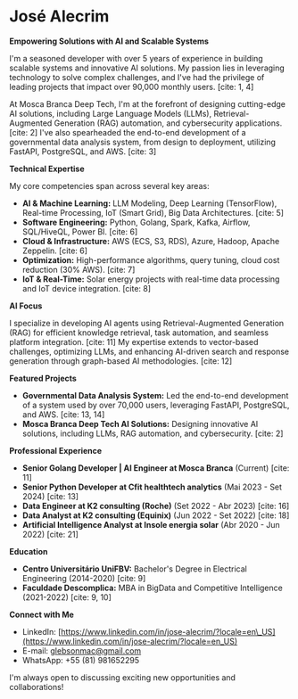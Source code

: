 # José Alecrim

**Empowering Solutions with AI and Scalable Systems**

I'm a seasoned developer with over 5 years of experience in building scalable systems and innovative AI solutions. My passion lies in leveraging technology to solve complex challenges, and I've had the privilege of leading projects that impact over 90,000 monthly users. [cite: 1, 4]

At Mosca Branca Deep Tech, I'm at the forefront of designing cutting-edge AI solutions, including Large Language Models (LLMs), Retrieval-Augmented Generation (RAG) automation, and cybersecurity applications. [cite: 2] I've also spearheaded the end-to-end development of a governmental data analysis system, from design to deployment, utilizing FastAPI, PostgreSQL, and AWS. [cite: 3]

**Technical Expertise**

My core competencies span across several key areas:

* **AI & Machine Learning:** LLM Modeling, Deep Learning (TensorFlow), Real-time Processing, IoT (Smart Grid), Big Data Architectures. [cite: 5]
* **Software Engineering:** Python, Golang, Spark, Kafka, Airflow, SQL/HiveQL, Power BI. [cite: 6]
* **Cloud & Infrastructure:** AWS (ECS, S3, RDS), Azure, Hadoop, Apache Zeppelin. [cite: 6]
* **Optimization:** High-performance algorithms, query tuning, cloud cost reduction (30% AWS). [cite: 7]
* **IoT & Real-Time:** Solar energy projects with real-time data processing and IoT device integration. [cite: 8]

**AI Focus**

I specialize in developing AI agents using Retrieval-Augmented Generation (RAG) for efficient knowledge retrieval, task automation, and seamless platform integration. [cite: 11] My expertise extends to vector-based challenges, optimizing LLMs, and enhancing AI-driven search and response generation through graph-based AI methodologies. [cite: 12]

**Featured Projects**

* **Governmental Data Analysis System:** Led the end-to-end development of a system used by over 70,000 users, leveraging FastAPI, PostgreSQL, and AWS. [cite: 13, 14]
* **Mosca Branca Deep Tech AI Solutions:** Designing innovative AI solutions, including LLMs, RAG automation, and cybersecurity. [cite: 2]

**Professional Experience**

* **Senior Golang Developer | AI Engineer at Mosca Branca** (Current) [cite: 11]
* **Senior Python Developer at Cfit healthtech analytics** (Mai 2023 - Set 2024) [cite: 13]
* **Data Engineer at K2 consulting (Roche)** (Set 2022 - Abr 2023) [cite: 16]
* **Data Analyst at K2 consulting (Equinix)** (Jun 2022 - Set 2022) [cite: 18]
* **Artificial Intelligence Analyst at Insole energia solar** (Abr 2020 - Jun 2022) [cite: 21]

**Education**

* **Centro Universitário UniFBV:** Bachelor's Degree in Electrical Engineering (2014-2020) [cite: 9]
* **Faculdade Descomplica:** MBA in BigData and Competitive Intelligence (2021-2022) [cite: 9, 10]

**Connect with Me**

* LinkedIn: [https://www.linkedin.com/in/jose-alecrim/?locale=en\_US](https://www.linkedin.com/in/jose-alecrim/?locale=en_US)
* E-mail: glebsonmac@gmail.com
* WhatsApp: +55 (81) 981652295

I'm always open to discussing exciting new opportunities and collaborations!
